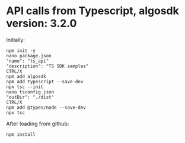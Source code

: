 # API calls from Typescript, algosdk version: 3.2.0

Initially:
```
npm init -y
nano package.json
"name": "ts_api"
"description": "TS SDK samples"
CTRL/X
npm add algosdk
npm add typescript --save-dev
npx tsc --init
nano tsconfig.json
"outDir": "./dist"
CTRL/X
npm add @types/node --save-dev
npx tsc
```

After loading from github:
```
npm install
```